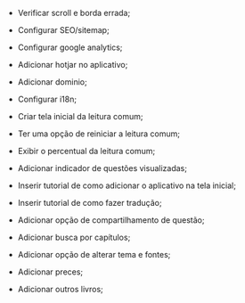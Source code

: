 - Verificar scroll e borda errada;
- Configurar SEO/sitemap;
- Configurar google analytics;
- Adicionar hotjar no aplicativo;
- Adicionar dominio;

- Configurar i18n;

- Criar tela inicial da leitura comum;
- Ter uma opção de reiniciar a leitura comum;
- Exibir o percentual da leitura comum;
- Adicionar indicador de questões visualizadas;

- Inserir tutorial de como adicionar o aplicativo na tela inicial;
- Inserir tutorial de como fazer tradução;
- Adicionar opção de compartilhamento de questão;
- Adicionar busca por capítulos;
- Adicionar opção de alterar tema e fontes;
- Adicionar preces;
- Adicionar outros livros;
